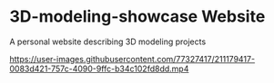 # 3D-modeling-showcase Website
A personal website describing 3D modeling projects 

https://user-images.githubusercontent.com/77327417/211179417-0083d421-757c-4090-9ffc-b34c102fd8dd.mp4

